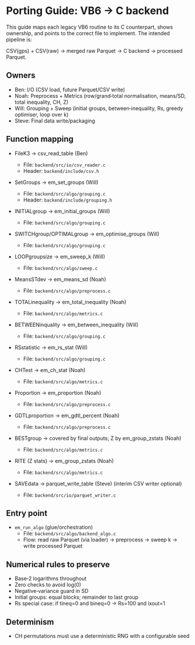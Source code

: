 # Porting Guide: VB6 → C backend

This guide maps each legacy VB6 routine to its C counterpart, shows ownership, and points to the correct file to implement. The intended pipeline is:

CSV(gps) + CSV(raw) → merged raw Parquet → C backend → processed Parquet.

## Owners
- Ben: I/O (CSV load, future Parquet/CSV write)
- Noah: Preprocess + Metrics (row/grand‑total normalisation, means/SD, total inequality, CH, Z)
- Will: Grouping + Sweep (initial groups, between‑inequality, Rs, greedy optimiser, loop over k)
- Steve: Final data write/packaging

## Function mapping

- FileK3 → csv_read_table (Ben)
  - File: `backend/src/io/csv_reader.c`
  - Header: `backend/include/csv.h`

- SetGroups → em_set_groups (Will)
  - File: `backend/src/algo/grouping.c`
  - Header: `backend/include/grouping.h`

- INITIALgroup → em_initial_groups (Will)
  - File: `backend/src/algo/grouping.c`

- SWITCHgroup/OPTIMALgroup → em_optimise_groups (Will)
  - File: `backend/src/algo/grouping.c`

- LOOPgroupsize → em_sweep_k (Will)
  - File: `backend/src/algo/sweep.c`

- MeansSTdev → em_means_sd (Noah)
  - File: `backend/src/algo/preprocess.c`

- TOTALinequality → em_total_inequality (Noah)
  - File: `backend/src/algo/metrics.c`

- BETWEENinquality → em_between_inequality (Will)
  - File: `backend/src/algo/grouping.c`

- RSstatistic → em_rs_stat (Will)
  - File: `backend/src/algo/grouping.c`

- CHTest → em_ch_stat (Noah)
  - File: `backend/src/algo/metrics.c`

- Proportion → em_proportion (Noah)
  - File: `backend/src/algo/preprocess.c`

- GDTLproportion → em_gdtl_percent (Noah)
  - File: `backend/src/algo/preprocess.c`

- BESTgroup → covered by final outputs; Z by em_group_zstats (Noah)
  - File: `backend/src/algo/metrics.c`

- RITE (Z stats) → em_group_zstats (Noah)
  - File: `backend/src/algo/metrics.c`

- SAVEdata → parquet_write_table (Steve) (interim CSV writer optional)
  - File: `backend/src/io/parquet_writer.c`

## Entry point

- `em_run_algo` (glue/orchestration)
  - File: `backend/src/algo/backend_algo.c`
  - Flow: read raw Parquet (via loader) → preprocess → sweep k → write processed Parquet

## Numerical rules to preserve
- Base‑2 logarithms throughout
- Zero checks to avoid log(0)
- Negative‑variance guard in SD
- Initial groups: equal blocks; remainder to last group
- Rs special case: if tineq=0 and bineq=0 → Rs=100 and ixout=1

## Determinism
- CH permutations must use a deterministic RNG with a configurable seed
